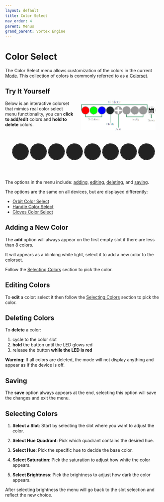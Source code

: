 ```yaml
---
layout: default
title: Color Select
nav_order: 4
parent: Menus
grand_parent: Vortex Engine
---
```


<style>
.slot {
  min-width: 50px;
  min-height: 50px;
  width: 50px;
  height: 50px;
  margin: 2px;
  border-radius: 50%;
  border: 2px solid #777;
  line-height: 50px;
  cursor: pointer;
  position: relative;
  display: inline-block;
  text-align: center;
}

.empty {
  background-color: #222;
  border: 2px dashed #555;
  cursor: default; /* No pointer cursor for empty slots */
}

.add-slot {
  background-color: #444;
  display: flex;
  justify-content: center;
  align-items: center;
  cursor: pointer;
}

.plus-icon {
  font-size: 64px;
  color: #fff;
  font-weight: bold;
  font-family: 'Times New Roman';
}

.save-slot {
  background-color: #888;
  background-size: cover;
}

.highlighted {
  border: 2px solid #fff;
  box-shadow: 0 0 10px 2px currentColor;
}

.slot.highlighted {
  box-shadow: 0 0 10px 2px;
}

#slots-container {
  display: flex;
  justify-content: center;
  margin-top: 50px;
  margin-bottom: 60px;
}

#color-select-diagram {
  width:240px;
  float:right;
  margin:0;
  margin-left:20px;
  margin-right:20px;
  padding:0;
}

@keyframes flashRed {
  0% { background-color: inherit; }
  50% { background-color: #700000; }
  100% { background-color: inherit; }
}

@media (max-width: 500px) {
  .slot {
    width: 40px;
    height: 40px;
    min-width: 40px;
    min-height: 40px;
    line-height: 40px;
  }

  .plus-icon {
    font-size: 40px;
  }

  #slots-container {
    margin-top: 30px;
    margin-bottom: 40px;
  }
}
</style>

# Color Select

The Color Select menu allows customization of the colors in the current [Mode](mode.html). This collection of colors is commonly referred to as a [Colorset](colorsets.html).

## Try It Yourself

<img id="color-select-diagram" src="assets/images/color-select.png">

Below is an interactive colorset that mimics real color select menu functionality, you can **click to add/edit** colors and **hold to delete** colors.

<div id="slots-container">
    <div class="slot empty" data-slot="0"></div>
    <div class="slot empty" data-slot="1"></div>
    <div class="slot empty" data-slot="2"></div>
    <div class="slot empty" data-slot="3"></div>
    <div class="slot empty" data-slot="4"></div>
    <div class="slot empty" data-slot="5"></div>
    <div class="slot empty" data-slot="6"></div>
    <div class="slot empty" data-slot="7"></div>
</div>

<script src="{{ '/assets/js/ColorSelect.js' | relative_url }}"></script>

The options in the menu include: [adding](color_select_menu.html#Editing-Color), [editing](color_select_menu.html#Editing-Color), [deleting](color_select_menu.html#Editing-Color), and [saving](color_select_menu.html#Editing-Color).

The options are the same on all devices, but are displayed differently:

 - [Orbit Color Select](orbit_color_select.html)
 - [Handle Color Select](handle_color_select.html)
 - [Gloves Color Select](gloves_color_select.html)

## Adding a New Color
The **add** option will always appear on the first empty slot if there are less than 8 colors.

It will appears as a blinking white light, select it to add a new color to the colorset.

Follow the [Selecting Colors](color_select_menu.html#Editing-Colo) section to pick the color.

## Editing Colors
To **edit** a color: select it then follow the [Selecting Colors](color_select_menu.html#Editing-Colo) section to pick the color.

## Deleting Colors

To **delete** a color:
 1. cycle to the color slot
 2. **hold** the button until the LED glows red
 3. release the button **while the LED is red**

**Warning**: If all colors are deleted, the mode will not display anything and appear as if the device is off.

## Saving

The **save** option always appears at the end, selecting this option will save the changes and exit the menu.

## Selecting Colors

 1. **Select a Slot**: Start by selecting the slot where you want to adjust the color.

 2. **Select Hue Quadrant**: Pick which quadrant contains the desired hue.

 3. **Select Hue**: Pick the specific hue to decide the base color.

 4. **Select Saturation**: Pick the saturation to adjust how white the color appears.

 5. **Select Brightness**: Pick the brightness to adjust how dark the color appears.

After selecting brightness the menu will go back to the slot selection and reflect the new choice.
